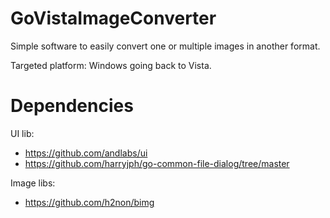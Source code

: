 # GoVistaImageConverter

Simple software to easily convert one or multiple images in another format.

Targeted platform: Windows going back to Vista.

# Dependencies

UI lib:
- https://github.com/andlabs/ui
- https://github.com/harryjph/go-common-file-dialog/tree/master

Image libs:
- https://github.com/h2non/bimg
